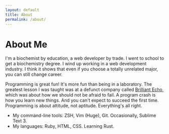 ```yaml
---
layout: default
title: About
permalink: /about/
---
```


# About Me

I'm a biochemist by education, a web developer by trade.  I went to school to
get a biochemistry degree.  I wind up working in a web development industry.
I think it shows that even if you choose a totally unrelated major, you can
still change career.

Programming is great fun!  It's more fun than being in a laboratory.  The
greatest lesson I was taught was at a defunct company called <a
  href="http://www.brilliantecho.com">Brilliant Echo</a>, which was about how
we should not be afraid to fail.  A program crash is how you learn new things.
And you can't expect to succeed the first time.  Programming is about
attitude, not aptitude.  Everything's all right.

* My command-line tools: ZSH, Vim (Huge), Git.  Occasionally, Sublime Text 3.
* My languages: Ruby, HTML, CSS.  Learning Rust.
